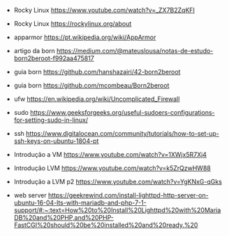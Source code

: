 
- Rocky Linux https://www.youtube.com/watch?v=_ZX7B2ZqKFI
- Rocky Linux https://rockylinux.org/about

- apparmor https://pt.wikipedia.org/wiki/AppArmor
- artigo da born https://medium.com/@mateuslousa/notas-de-estudo-born2beroot-f992aa475817
- guia born https://github.com/hanshazairi/42-born2beroot
- guia born https://github.com/mcombeau/Born2beroot

- ufw https://en.wikipedia.org/wiki/Uncomplicated_Firewall
- sudo https://www.geeksforgeeks.org/useful-sudoers-configurations-for-setting-sudo-in-linux/
- ssh https://www.digitalocean.com/community/tutorials/how-to-set-up-ssh-keys-on-ubuntu-1804-pt

- Introdução a VM https://www.youtube.com/watch?v=1XWjx5R7Xj4
- Introdução LVM https://www.youtube.com/watch?v=k5ZrQzwHW88
- Introdução a LVM p2 https://www.youtube.com/watch?v=YgKNxG-qGks

- web server https://geekrewind.com/install-lighttpd-http-server-on-ubuntu-16-04-lts-with-mariadb-and-php-7-1-support/#:~:text=How%20to%20Install%20Lighttpd%20with%20MariaDB%20and%20PHP,and%20PHP-FastCGI%20should%20be%20installed%20and%20ready.%20



